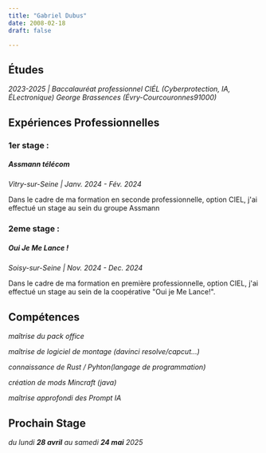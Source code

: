 ```yaml
---
title: "Gabriel Dubus"
date: 2008-02-18
draft: false

---
```


## Études

_2023-2025 | Baccalauréat professionnel CIÉL (Cyberprotection, IA, ÉLectronique) George Brassences (Évry-Courcouronnes91000)_



## Expériences Professionnelles
### 1er stage :
##### Assmann télécom
_Vitry-sur-Seine | Janv. 2024 - Fév. 2024_

Dans le cadre de ma formation en seconde professionnelle, option CIEL, j'ai effectué un stage au sein du groupe Assmann

### 2eme stage :
##### Oui Je Me Lance !
_Soisy-sur-Seine | Nov. 2024 - Dec. 2024_

Dans le cadre de ma formation en première professionnelle, option CIEL, j'ai effectué un stage au sein de la coopérative "Oui je Me Lance!".


## Compétences
_maîtrise du pack office_

_maîtrise de logiciel de montage (davinci resolve/capcut...)_

_connaissance de Rust / Pyhton(langage de programmation)_

_création de mods Mincraft (java)_

_maîtrise approfondi des Prompt IA_

## Prochain Stage
_du lundi **28 avril** au samedi **24 mai** 2025_ 
